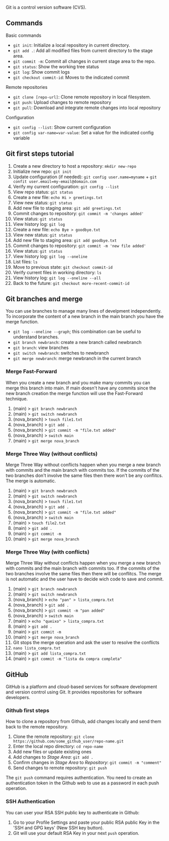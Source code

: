 Git is a control version software (CVS).

## Commands

Basic commands

* `git init`: Initialize a local repository in current directory.
* `git add .`: Add all modified files from current directory to the stage area.
* `git commit -m`: Commit all changes in current stage area to the repo.
* `git status`: Show the working tree status
* `git log`: Show commit logs
* `git checkout commit-id`: Moves to the indicated commit

Remote repositories

* `git clone [repo-url]`: Clone remote repository in local filesystem.
* `git push`: Upload changes to remote repository
* `git pull`: Download and integrate remote changes into local repository

Configuration

* `git config --list`: Show current configuration
* `git config var-name=var-value`: Set a value for the indicated config variable



## Git first steps tutorial

1. Create a new directory to host a repository: `mkdir new-repo`
2. Initialize new repo: `git init`
3. Update configuration (if needed): `git config user.name=myname` + `git confit user.email=my-email@domain.com`
4. Verify my current configuration: `git config --list`
5. View repo status: `git status`
6. Create a new file: `echo Hi > greetings.txt`
7. View new status: `git status`
8. Add new file to staging area: `git add greetings.txt`
9. Commit changes to repository: `git commit -m 'changes added' `
10. View status:  `git status`
11. View history log: `git log`
12. Create a new file: `echo Bye > goodbye.txt`
13. View new status: `git status`
14. Add new file to staging area: `git add goodbye.txt`
15. Commit changes to repository: `git commit -m 'new file added' `
16. View status:  `git status`
17. View history log: `git log --oneline`
18. List files: `ls`
19. Move to previous state: `git checkout commit-id`
20. Verify current files in working directory: `ls`
21. View history log: `git log --oneline --all`
22. Back to the future: `git checkout more-recent-commit-id`

## Git branches and merge

You can use branches to manage many lines of develpment independently. To incorporate the content of a new branch in the main branch you have the merge function.

* `git log --oneline --graph`; this combination can be useful to understand branches.
* `git branch newbranch`: create a new branch called newbranch
* `git branch`: view branches
* `git switch newbranch`: switches to newbranch
* `git merge newbranch`: merge newbranch in the current branch

### Merge Fast-Forward

When you create a new branch and you make many commits you can merge this branch into main. If main doesn't have any commits since the new branch creation the merge function will use the Fast-Forward technique. 

1. (main) > `git branch newbranch`
2. (main) > `git switch newbranch`
3. (nova_branch) > `touch file1.txt`
4. (nova_branch) > `git add .`
5. (nova_branch) > `git commit -m "file.txt added"`
6. (nova_branch) > `switch main`
7. (main) > `git merge nova_branch`

### Merge Three Way (without conflicts)

Merge Three Way without conflicts happen when you merge a new branch with commits and the main branch with commits too. If the commits of the two branches don't involve the same files then there won't be any conflitcs. The merge is automatic.

1. (main) > `git branch newbranch`
2. (main) > `git switch newbranch`
3. (nova_branch) > `touch file1.txt`
4. (nova_branch) > `git add .`
5. (nova_branch) > `git commit -m "file.txt added"`
6. (nova_branch) > `switch main`
7. (main) > `touch file2.txt`
8. (main) > `git add .`
9. (main) > `git commit -m`
10. (main) > `git merge nova_branch`


### Merge Three Way (with conflicts)

Merge Three Way without conflicts happen when you merge a new branch with commits and the main branch with commits too. If the commits of the two branches involve the same files then there will be conflitcs. The merge is not automatic and the user have to decide wich code to save and commit.

1. (main) > `git branch newbranch`
2. (main) > `git switch newbranch`
3. (nova_branch) > `echo "pan" > lista_compra.txt`
4. (nova_branch) > `git add .`
5. (nova_branch) > `git commit -m "pan added"`
6. (nova_branch) > `switch main`
7. (main) > `echo "queixo" > lista_compra.txt`
8. (main) > `git add .`
9. (main) > `git commit -m`
10. (main) > `git merge nova_branch`
11. Git stops the merge operation and ask the user to resolve the conflicts
12. `nano lista_compra.txt`
13. (main) > `git add lista_compra.txt`
14. (main) > `git commit -m "lista da compra completa"`


## GitHub

GitHub is a platform and cloud-based services for software development and version control using Git. It provides repositories for software developers.

### Github first steps

How to clone a repository from Github, add changes locally and send them back to the remote repository.

1. Clone the remote repository: `git clone https://github.com/some_github_user/repo-name.git`
2. Enter the local repo directory: `cd repo-name`
3. Add new files or update existing ones
4. Add changes to *Stage Area*: `git add .`
5. Confirm changes in *Stage Area* to *Repository*: `git commit -m "comment"`
6. Send changes to remote repository: `git push`

The `git push` command requires authentication. You need to create an authentication token in the Github web to use as a password in each push operation.

### SSH Authentication

You can user your RSA SSH public key to authenticate in Github:
1. Go to your Profile Settings and paste your public RSA public Key in the 'SSH and GPG keys' (New SSH key button).
2. Git will use your default RSA Key in your next `push` operation.